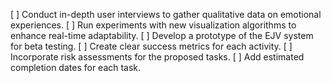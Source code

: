 [ ] Conduct in-depth user interviews to gather qualitative data on emotional experiences.
[ ] Run experiments with new visualization algorithms to enhance real-time adaptability.
[ ] Develop a prototype of the EJV system for beta testing.
[ ] Create clear success metrics for each activity.
[ ] Incorporate risk assessments for the proposed tasks.
[ ] Add estimated completion dates for each task.
